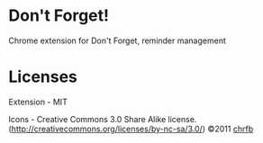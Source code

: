 Don't Forget!
=============

Chrome extension for Don't Forget, reminder management

Licenses
========

Extension - MIT

Icons - Creative Commons 3.0 Share Alike license. (http://creativecommons.org/licenses/by-nc-sa/3.0/) ©2011 [chrfb](http://chrfb.deviantart.com)
